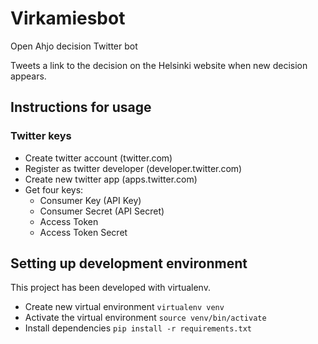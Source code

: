 # Virkamiesbot
Open Ahjo decision Twitter bot

Tweets a link to the decision on the Helsinki website when new decision appears.

## Instructions for usage

### Twitter keys
- Create twitter account (twitter.com)
- Register as twitter developer (developer.twitter.com)
- Create new twitter app (apps.twitter.com)
- Get four keys:
    - Consumer Key (API Key)
    - Consumer Secret (API Secret)
    - Access Token
    - Access Token Secret


## Setting up development environment
This project has been developed with virtualenv.

- Create new virtual environment `virtualenv venv`
- Activate the virtual environment `source venv/bin/activate`
- Install dependencies `pip install -r requirements.txt`
